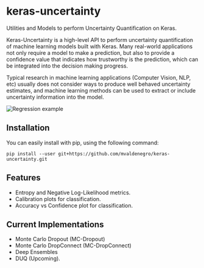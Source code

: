 # keras-uncertainty
Utilities and Models to perform Uncertainty Quantification on Keras.

Keras-Uncertainty is a high-level API to perform uncertainty quantification of machine learning models built with Keras.
Many real-world applications not only require a model to make a prediction, but also to provide a confidence value
that indicates how trustworthy is the prediction, which can be integrated into the decision making progress.

Typical research in machine learning applications (Computer Vision, NLP, etc) usually does not consider ways to produce well behaved
uncertainty estimates, and machine learning methods can be used to extract or include uncertainty information into the model.

![Regression example](https://raw.githubusercontent.com/mvaldenegro/keras-uncertainty/master/examples/deepensemble-x-pow-3.png)

## Installation

You can easily install with pip, using the following command:

```
pip install --user git+https://github.com/mvaldenegro/keras-uncertainty.git
```

## Features

- Entropy and Negative Log-Likelihood metrics.
- Calibration plots for classification.
- Accuracy vs Confidence plot for classification.

## Current Implementations

- Monte Carlo Dropout (MC-Dropout)
- Monte Carlo DropConnect (MC-DropConnect)
- Deep Ensembles
- DUQ (Upcoming).
